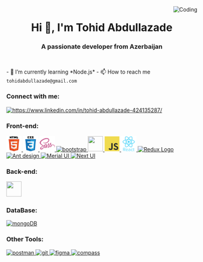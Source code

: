 <img align="right" alt="Coding"   src="https://somospnt.com/images/blog/cover/principal.jpg">
<h1 align="center">Hi 👋, I'm Tohid Abdullazade</h1>
<h3 align="center">A passionate developer from Azerbaijan</h3>
<p align="left"> <a href="https://twitter.com/" target="blank"><img src="https://img.shields.io/twitter/follow/?logo=twitter&style=for-the-badge" alt="" /></a> 
</p>
- 🌱 I’m currently learning *Node.js*
- 📫 How to reach me <code>tohidabdullazade@gmail.com</code>
<h3 align="left">Connect with me:</h3> 
<p align="left">
<a title="Linkedin" href="https://www.linkedin.com/in/tohid-abdullazade-424135287/" target="_blank"><img align="center" src="https://raw.githubusercontent.com/rahuldkjain/github-profile-readme-generator/master/src/images/icons/Social/linked-in-alt.svg" alt="https://www.linkedin.com/in/tohid-abdullazade-424135287/" height="30" width="40" /></a>
</p>
<h3 align="left">Front-end:</h3>
<p align="left"> 
  <a href="https://www.w3schools.com/html/" target="_blank" rel="noreferrer" title="HTML">
     <img src="https://raw.githubusercontent.com/devicons/devicon/master/icons/html5/html5-original-wordmark.svg" alt="html5" width="40" height="40"/>
  </a>
  <a href="https://www.w3schools.com/css/" target="_blank" rel="noreferrer" title="CSS">
    <img src="https://raw.githubusercontent.com/devicons/devicon/master/icons/css3/css3-original-wordmark.svg" alt="css3" width="40" height="40"/> 
  </a>
  <a href="https://sass-lang.com" target="_blank" rel="noreferrer" title="SASS"> 
    <img src="https://raw.githubusercontent.com/github/explore/80688e429a7d4ef2fca1e82350fe8e3517d3494d/topics/sass/sass.png" alt="sass" width="40" height="40"/> 
  </a> 
  <a href="https://getbootstrap.com" target="_blank" rel="noreferrer" title="Bootstrap"> 
    <img src="https://encrypted-tbn0.gstatic.com/images?q=tbn:ANd9GcS1daYSfLf7aqsr9DY6ccyeZztI6Z2V41wtlUpe2IwgAg&s" alt="bootstrap" width="40" height="40"/> 
  </a>
  <a href="https://tailwindcss.com/" target="_blank" rel="noreferrer" title="Tailwind.css" > 
  <img   src="https://logowik.com/content/uploads/images/tailwind-css3232.logowik.com.webp" width="40" height="40"/>
  </a>
  
  <a href="https://developer.mozilla.org/en-US/docs/Web/JavaScript" target="_blank" rel="noreferrer" title="Javascript">
    <img src="https://raw.githubusercontent.com/devicons/devicon/master/icons/javascript/javascript-original.svg" alt="javascript" width="40" height="40"/>
  </a>
  <a href="https://reactjs.org/" target="_blank" rel="noreferrer" title="React.js"> 
    <img src="https://raw.githubusercontent.com/devicons/devicon/master/icons/react/react-original-wordmark.svg" alt="react" width="40" height="40"/>
  </a> 
  <a href="https://redux-toolkit.js.org/" target="_blank" rel="noreferrer" title="Redux Toolkit"> 
    <img src="https://uxwing.com/wp-content/themes/uxwing/download/brands-and-social-media/redux-icon.png" alt="Redux Logo" class="themedImage_BQGR themedImage--dark_bGx0" width="40" height="40" >
  </a> 
  <a href="https://ant.design/" target="_blank" rel="noreferrer" title="Ant-design"> 
    <img src="https://gw.alipayobjects.com/zos/rmsportal/KDpgvguMpGfqaHPjicRK.svg" alt="Ant design" class="themedImage_BQGR themedImage--dark_bGx0" width="40" height="40" >
  </a> 
  <a href="https://mui.com/" target="_blank" rel="noreferrer" title="Maretial UI"> 
   <img src="https://static-00.iconduck.com/assets.00/material-ui-icon-512x406-fhnu85xg.png" alt="Merial UI" class="themedImage_BQGR themedImage--dark_bGx0" width="40" height="40" >
  <a href="https://nextui.org/" target="_blank" rel="noreferrer" title="NextUI"> 
   <img src="https://raw.githubusercontent.com/nextui-org/nextui/main/apps/docs/public/isotipo.png" alt="Next UI" class="themedImage_BQGR themedImage--dark_bGx0" width="40" height="40" >
  </a> 
  <h3 align="left">Back-end:</h3>
  <a href="https://nodejs.org/en" target="_blank" rel="noreferrer" title="Node.js">
   <img src="https://cdn4.iconfinder.com/data/icons/logos-3/454/nodejs-new-pantone-white-512.png" width="40" height="40"/>
  </a>
    <h3 align="left">DataBase:</h3>
   <a href="https://www.mongodb.com/" target="_blank" rel="noreferrer" title="MongoDB">
    <img src="https://encrypted-tbn0.gstatic.com/images?q=tbn:ANd9GcQPYZ0Kh8Gvt7rhSg0-WaeAzl-sk5O6a-3tiivzh1w8aor9rM-xylK2ZoP6SvIz6CpOOE4&usqp=CAU" alt="mongoDB" width="40" height="40"/>
  </a>  
  <h3 align="left">Other Tools:</h3>
   <a href="https://www.postman.com" target="_blank" rel="noreferrer" title="Postman"> 
    <img src="https://www.svgrepo.com/show/354202/postman-icon.svg" alt="postman" width="40" height="40"/> 
  </a>
  <a href="https://git-scm.com/" target="_blank" rel="noreferrer" title="Github"> 
    <img src="https://www.vectorlogo.zone/logos/git-scm/git-scm-icon.svg" alt="git" width="40" height="40"/> 
  </a>  
  <a href="https://www.figma.com/" target="_blank" rel="noreferrer" title="Figma"> 
    <img src="https://www.vectorlogo.zone/logos/figma/figma-icon.svg" alt="figma" width="40" height="40"/> 
  </a> 
  <a href="https://www.mongodb.com/products/tools/compass" target="_blank" rel="noreferrer" title="mongoDB Compass"> 
    <img src="https://colmenaenlanube.es/wp-content/uploads/2021/04/mongodb-compass.png" alt="compass" width="40" height="40"/> 
  </a> 
</p>



 
  


